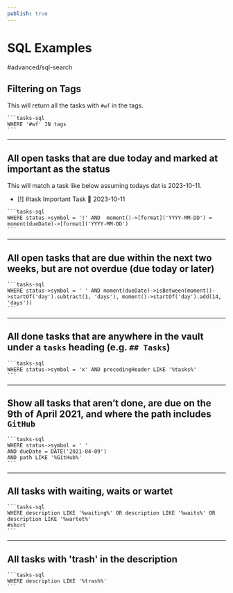 ```yaml
---
publish: true
---
```


# SQL Examples

<span class="related-pages">#advanced/sql-search</span>

## Filtering on Tags

This will return all the tasks with `#wf` in the tags.

````text
```tasks-sql  
WHERE '#wf' IN tags
```  
````

---

## All open tasks that are due today and marked at important as the status

This will match a task like below assuming todays dat is 2023-10-11.

- [!] #task Important Task 📅 2023-10-11

````text
```tasks-sql
WHERE status->symbol = '!' AND  moment()->[format]('YYYY-MM-DD') = moment(dueDate)->[format]('YYYY-MM-DD')
```
````

---

## All open tasks that are due within the next two weeks, but are not overdue (due today or later)

````text
```tasks-sql
WHERE status->symbol = ' ' AND moment(dueDate)->isBetween(moment()->startOf('day').subtract(1, 'days'), moment()->startOf('day').add(14, 'days'))
```
````

---

## All done tasks that are anywhere in the vault under a `tasks` heading (e.g. `## Tasks`)

````text
```tasks-sql
WHERE status->symbol = 'x' AND precedingHeader LIKE '%tasks%'
```
````

---

## Show all tasks that aren’t done, are due on the 9th of April 2021, and where the path includes `GitHub`

````text
```tasks-sql
WHERE status->symbol = ' '
AND dueDate = DATE('2021-04-09')
AND path LIKE '%GitHub%'
```
````

---

## All tasks with waiting, waits or wartet

````text
```tasks-sql
WHERE description LIKE '%waiting%' OR description LIKE '%waits%' OR description LIKE '%wartet%'
#short
```
````

---

## All tasks with 'trash' in the description

````text
```tasks-sql
WHERE description LIKE '%trash%'
```
````
